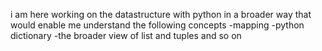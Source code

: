i am here working on the datastructure with python in a broader way that would enable me understand the following concepts
-mapping
-python dictionary
-the broader view of list and tuples and so on